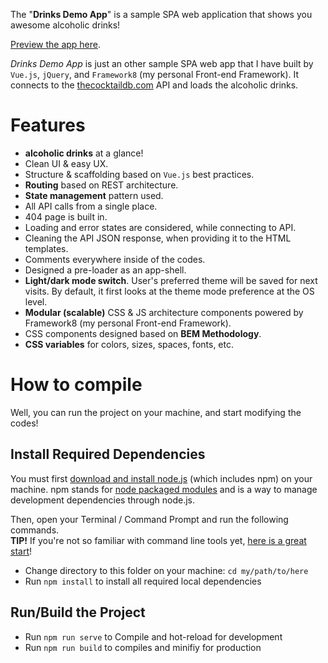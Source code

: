 The "**Drinks Demo App**" is a sample SPA web application that shows you awesome alcoholic drinks!

[Preview the app here](https://imalitavakoli.github.io/drinks-app/).

*Drinks Demo App* is just an other sample SPA web app that I have built by `Vue.js`, `jQuery`, and `Framework8` (my personal Front-end Framework). It connects to the [thecocktaildb.com](https://www.thecocktaildb.com/api.php) API and loads the alcoholic drinks.




# Features

- **alcoholic drinks** at a glance!
- Clean UI & easy UX.
- Structure & scaffolding based on `Vue.js` best practices.
- **Routing** based on REST architecture.
- **State management** pattern used.
- All API calls from a single place.
- 404 page is built in.
- Loading and error states are considered, while connecting to API.
- Cleaning the API JSON response, when providing it to the HTML templates.
- Comments everywhere inside of the codes.
- Designed a pre-loader as an app-shell.
- **Light/dark mode switch**. User's preferred theme will be saved for next visits. By default, it first looks at the theme mode preference at the OS level.
- **Modular (scalable)** CSS & JS architecture components powered by Framework8 (my personal Front-end Framework).
- CSS components designed based on **BEM Methodology**.
- **CSS variables** for colors, sizes, spaces, fonts, etc.




# How to compile

Well, you can run the project on your machine, and start modifying the codes!


## Install Required Dependencies

You must first [download and install node.js](https://nodejs.org/download/) (which includes npm) on your machine. npm stands for [node packaged modules](https://www.npmjs.com/) and is a way to manage development dependencies through node.js.

Then, open your Terminal / Command Prompt and run the following commands.  
**TIP!** If you're not so familiar with command line tools yet, [here is a great start](http://webdesign.tutsplus.com/series/the-command-line-for-web-design--cms-777)!


- Change directory to this folder on your machine: `cd my/path/to/here`
- Run `npm install` to install all required local dependencies


## Run/Build the Project

- Run `npm run serve` to Compile and hot-reload for development
- Run `npm run build` to compiles and minifiy for production
